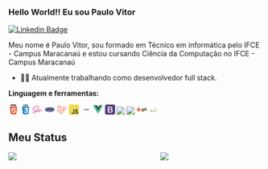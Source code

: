 ###  Hello World!! Eu sou Paulo Vitor

[![Linkedin Badge](https://img.shields.io/badge/-LinkedIn-blue?style=flat-square&logo=Linkedin&logoColor=white&link=https://www.linkedin.com/in/paulo-vitor-a81baa113)](https://www.linkedin.com/in/paulo-vitor-a81baa113)

Meu nome é Paulo Vitor, sou formado em Técnico em informática pelo IFCE - Campus Maracanaú e estou cursando Ciência da Computação no IFCE - Campus Maracanaú
- 🚀💼 Atualmente trabalhando como desenvolvedor full stack.


**Linguagem e ferramentas:**

<code><img height="20" src="https://raw.githubusercontent.com/github/explore/80688e429a7d4ef2fca1e82350fe8e3517d3494d/topics/html/html.png"></code>
<code><img height="20" src="https://raw.githubusercontent.com/github/explore/80688e429a7d4ef2fca1e82350fe8e3517d3494d/topics/css/css.png"></code>
<code><img height="20" src="https://raw.githubusercontent.com/github/explore/80688e429a7d4ef2fca1e82350fe8e3517d3494d/topics/sass/sass.png"></code>
<code><img height="20" src="https://raw.githubusercontent.com/github/explore/80688e429a7d4ef2fca1e82350fe8e3517d3494d/topics/php/php.png"></code>
<code><img height="20" src="https://raw.githubusercontent.com/github/explore/80688e429a7d4ef2fca1e82350fe8e3517d3494d/topics/laravel/laravel.png"></code>
<code><img height="20" src="https://raw.githubusercontent.com/github/explore/80688e429a7d4ef2fca1e82350fe8e3517d3494d/topics/javascript/javascript.png"></code>
<code><img height="20" src="https://raw.githubusercontent.com/github/explore/80688e429a7d4ef2fca1e82350fe8e3517d3494d/topics/jquery/jquery.png"></code>
<code><img height="20" src="https://raw.githubusercontent.com/github/explore/80688e429a7d4ef2fca1e82350fe8e3517d3494d/topics/vue/vue.png"></code>
<code><img height="20" src="https://raw.githubusercontent.com/github/explore/80688e429a7d4ef2fca1e82350fe8e3517d3494d/topics/bootstrap/bootstrap.png"></code>
<code><img height="20" src="https://semantic-ui.com/images/logo.png"></code>
<code><img height="20" src="https://www.carepredict.com/wp-content/uploads/2020/06/Axios-logo-300x135.png"></code>
<code><img height="20" src="https://raw.githubusercontent.com/github/explore/80688e429a7d4ef2fca1e82350fe8e3517d3494d/topics/git/git.png"></code>
<code><img height="20" src="https://raw.githubusercontent.com/github/explore/80688e429a7d4ef2fca1e82350fe8e3517d3494d/topics/mysql/mysql.png"></code>

## Meu Status

<a href="https://github.com/paulovitorw1/github-readme-stats">
  <img align="left" width="49%" src="https://github-readme-stats.vercel.app/api?username=paulovitorw1&layout=compact&show_icons=true&theme=solarized-dark" />
</a>
<a href="https://github.com/paulovitorw1/github-readme-stats">
  <img align="right" width="40%" src="https://github-readme-stats.vercel.app/api/top-langs/?username=paulovitorw1&layout=compact&theme=solarized-dark&hide=HTML" />
</a>






<!--
**paulovitorw1/paulovitorw1** is a ✨ _special_ ✨ repository because its `README.md` (this file) appears on your GitHub profile.

Here are some ideas to get you started:

- 🔭 I’m currently working on ...
- 🌱 I’m currently learning ...
- 👯 I’m looking to collaborate on ...
- 🤔 I’m looking for help with ...
- 💬 Ask me about ...
- 📫 How to reach me: ...
- 😄 Pronouns: ...
- ⚡ Fun fact: ...
-->
